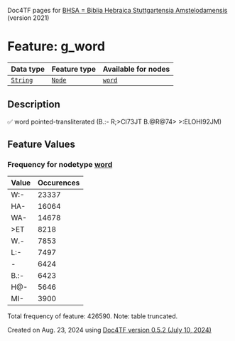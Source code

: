 Doc4TF pages for [BHSA = Biblia Hebraica Stuttgartensia Amstelodamensis](https://github.com/ETCBC/BHSA/tree/master/tf) (version 2021)
# Feature: g_word
Data type|Feature type|Available for nodes
---|---|---
[`String`](featuresbydatatype.md#string)|[`Node`](featuresbytype.md#node)| [`word`](featuresbynodetype.md#word) 
## Description
✅ word pointed-transliterated (B.:- R;>CI73JT B.@R@74> >:ELOHI92JM)
## Feature Values
### Frequency for nodetype [word](featuresbynodetype.md#word)
Value|Occurences
---|---
W:-|23337
HA-|16064
WA-|14678
>ET|8218
W.-|7853
L:-|7497
-|6424
B.:-|6423
H@-|5646
MI-|3900

Total frequency of feature: 426590. Note: table truncated.
  

Created on Aug. 23, 2024 using [Doc4TF version 0.5.2 (July 10, 2024)](https://github.com/tonyjurg/Doc4TF/blob/main/CreateFeatureDoc.ipynb) 